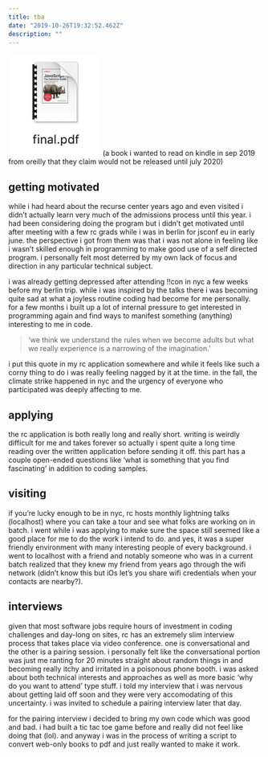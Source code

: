 ```yaml
---
title: tba
date: "2019-10-26T19:32:52.462Z"
description: ""
---
```


![finished pdf](./finished.png)
(a book i wanted to read on kindle in sep 2019 from oreilly that they claim would not be released until july 2020)

## getting motivated

while i had heard about the recurse center years ago and even visited i didn’t actually learn very much of the admissions process until this year. i had been considering doing the program but i didn’t get motivated until after meeting with a few rc grads while i was in berlin for jsconf eu in early june. the perspective i got from them was that i was not alone in feeling like i wasn’t skilled enough in programming to make good use of a self directed program. i personally felt most deterred by my own lack of focus and direction in any particular technical subject.

i was already getting depressed after attending !!con in nyc a few weeks before my berlin trip. while i was inspired by the talks there i was becoming quite sad at what a joyless routine coding had become for me personally. for a few months i built up a lot of internal pressure to get interested in programming again and find ways to manifest something (anything) interesting to me in code.

> ‘we think we understand the rules when we become adults but what we really experience is a narrowing of the imagination.’

i put this quote in my rc application somewhere and while it feels like such a corny thing to do i was really feeling nagged by it at the time. in the fall, the climate strike happened in nyc and the urgency of everyone who participated was deeply affecting to me.

## applying

the rc application is both really long and really short. writing is weirdly difficult for me and takes forever so actually i spent quite a long time reading over the written application before sending it off. this part has a couple open-ended questions like ‘what is something that you find fascinating’ in addition to coding samples.

## visiting

if you’re lucky enough to be in nyc, rc hosts monthly lightning talks (localhost) where you can take a tour and see what folks are working on in batch. i went while i was applying to make sure the space still seemed like a good place for me to do the work i intend to do. and yes, it was a super friendly environment with many interesting people of every background. i went to localhost with a friend and notably someone who was in a current batch realized that they knew my friend from years ago through the wifi network (didn’t know this but iOs let’s you share wifi credentials when your contacts are nearby?).

## interviews

given that most software jobs require hours of investment in coding challenges and day-long on sites, rc has an extremely slim interview process that takes place via video conference. one is conversational and the other is a pairing session. i personally felt like the conversational portion was just me ranting for 20 minutes straight about random things in and becoming really itchy and irritated in a poisonous phone booth. i was asked about both technical interests and approaches as well as more basic ‘why do you want to attend’ type stuff. i told my interview that i was nervous about getting laid off soon and they were very accomodating of this uncertainty. i was invited to schedule a pairing interview later that day.

for the pairing interview i decided to bring my own code which was good and bad. i had built a tic tac toe game before and really did not feel like doing that (lol). and anyway i was in the process of writing a script to convert web-only books to pdf and just really wanted to make it work.
